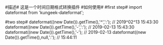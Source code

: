#描述#
这是一个时间日期格式转换插件
#如何使用#
#first step#
import dateformat from 'kungeek-dateformat';

#two step#
dateformat((new Date()).getTime(),'^',':'); // 2019^02^13 15:43:30
dateformat((new Date()).getTime(),'-',':'); // 2019-02-13 15:43:30
dateformat((new Date()).getTime(),'-'); // 2019-02-13
dateformat((new Date()).getTime(),null,':'); // 15:44:11